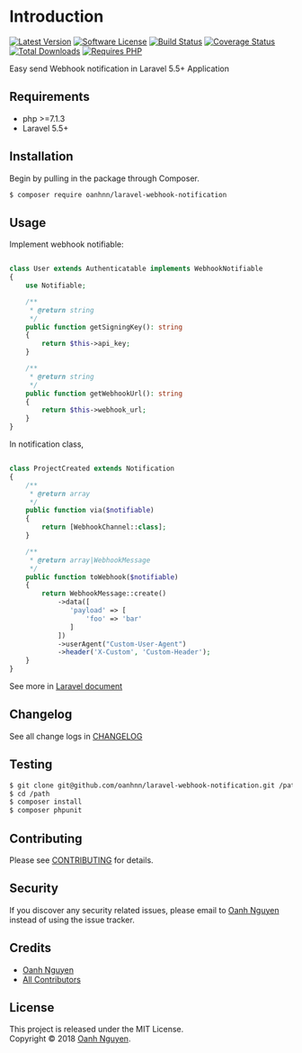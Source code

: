 # Introduction

[![Latest Version](https://img.shields.io/packagist/v/oanhnn/laravel-webhook-notification.svg)](https://packagist.org/packages/oanhnn/laravel-webhook-notification)
[![Software License](https://img.shields.io/github/license/oanhnn/laravel-webhook-notification.svg)](LICENSE.md)
[![Build Status](https://img.shields.io/travis/oanhnn/laravel-webhook-notification/master.svg)](https://travis-ci.org/oanhnn/laravel-webhook-notification)
[![Coverage Status](https://img.shields.io/coveralls/github/oanhnn/laravel-webhook-notification/master.svg)](https://coveralls.io/github/oanhnn/laravel-webhook-notification?branch=master)
[![Total Downloads](https://img.shields.io/packagist/dt/oanhnn/laravel-webhook-notification.svg)](https://packagist.org/packages/oanhnn/laravel-webhook-notification)
[![Requires PHP](https://img.shields.io/travis/php-v/oanhnn/laravel-webhook-notification.svg)](https://travis-ci.org/oanhnn/laravel-webhook-notification)

Easy send Webhook notification in Laravel 5.5+ Application

## Requirements

* php >=7.1.3
* Laravel 5.5+

## Installation

Begin by pulling in the package through Composer.

```bash
$ composer require oanhnn/laravel-webhook-notification
```

## Usage

Implement webhook notifiable:

```php

class User extends Authenticatable implements WebhookNotifiable
{
    use Notifiable;

    /**
     * @return string
     */
    public function getSigningKey(): string
    {
        return $this->api_key;
    }

    /**
     * @return string
     */
    public function getWebhookUrl(): string
    {
        return $this->webhook_url;
    }
}
```

In notification class,

```php

class ProjectCreated extends Notification
{
    /**
     * @return array
     */
    public function via($notifiable)
    {
        return [WebhookChannel::class];
    }

    /**
     * @return array|WebhookMessage
     */
    public function toWebhook($notifiable)
    {
        return WebhookMessage::create()
            ->data([
               'payload' => [
                   'foo' => 'bar'
               ]
            ])
            ->userAgent("Custom-User-Agent")
            ->header('X-Custom', 'Custom-Header');
    }
}

```

See more in [Laravel document](https://laravel.com/docs/5.6/notification)

## Changelog

See all change logs in [CHANGELOG](CHANGELOG.md)

## Testing

```bash
$ git clone git@github.com/oanhnn/laravel-webhook-notification.git /path
$ cd /path
$ composer install
$ composer phpunit
```

## Contributing

Please see [CONTRIBUTING](CONTRIBUTING.md) for details.

## Security

If you discover any security related issues, please email to [Oanh Nguyen](mailto:oanhnn.bk@gmail.com) instead of 
using the issue tracker.

## Credits

- [Oanh Nguyen](https://github.com/oanhnn)
- [All Contributors](../../contributors)

## License

This project is released under the MIT License.   
Copyright © 2018 [Oanh Nguyen](https://oanhnn.github.io/).

